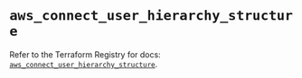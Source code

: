 # `aws_connect_user_hierarchy_structure`

Refer to the Terraform Registry for docs: [`aws_connect_user_hierarchy_structure`](https://registry.terraform.io/providers/hashicorp/aws/5.50.0/docs/resources/connect_user_hierarchy_structure).
